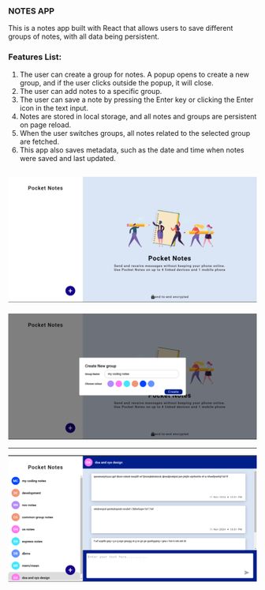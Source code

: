 ### NOTES APP
This is a notes app built with React that allows users to save different groups of notes, with all data being persistent.

### Features List:

1. The user can create a group for notes. A popup opens to create a new group, and if the user clicks outside the popup, it will close.
2. The user can add notes to a specific group.
3. The user can save a note by pressing the Enter key or clicking the Enter icon in the text input.
4. Notes are stored in local storage, and all notes and groups are persistent on page reload.
5. When the user switches groups, all notes related to the selected group are fetched.
6. This app also saves metadata, such as the date and time when notes were saved and last updated.

![Alt text](https://github.com/rajsingh-19/Notes-App/blob/6ec21a0bbe77b03d3ef2d3e2c191391e2e7ad434/Screenshot%20(85).png)
--------------------------------------------------------------------------------------------------------------------------
![Alt text](https://github.com/rajsingh-19/Notes-App/blob/d25d74081cccf5ebe68475d9fa5fee18d1e473a0/Screenshot%20(86).png)
**************************************************************************************************************************
![Alt text](https://github.com/rajsingh-19/Notes-App/blob/3c86227f3436994c8a7d5179bdb93b9de73e161b/Screenshot%20(87).png)
